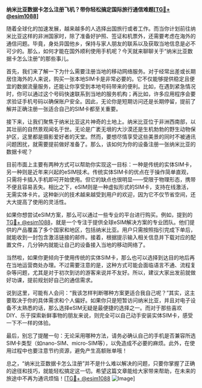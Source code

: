 **纳米比亚数据卡怎么注册飞机？带你轻松搞定国际旅行通信难题[[TG💪+ @esim1088](https://t.me/s/esim1088)]**

随着全球化的加速发展，越来越多的人选择出国旅行或者工作。而当你计划前往纳米比亚这样的非洲国家时，除了准备好护照、签证和机票外，还需要考虑在海外的通信问题。毕竟，身处异国他乡，保持与家人朋友的联系以及获取当地信息是必不可少的。那么，如何才能在国外顺利使用手机呢？今天就来聊聊关于“纳米比亚数据卡怎么注册”的那些事儿。

首先，我们来了解一下为什么需要注册当地的移动网络服务。对于经常出差或长期居住海外的人来说，购买一张本地SIM卡是非常必要的。它不仅能够提供稳定且便宜的数据流量服务，还能让你享受到本地号码带来的便利。比如，在遇到紧急情况时，你可以通过这个号码快速联系到当地的服务机构；再比如，许多应用程序会要求验证手机号码以确保账户安全。因此，无论你是短期访问还是长期停留，提前了解并正确注册一张适合自己的SIM卡都至关重要。

接下来，让我们聚焦于纳米比亚这片神奇的土地上。纳米比亚位于非洲西南部，以其壮丽的自然景观闻名于世。无论是广袤无垠的大沙漠还是生机勃勃的野生动物保护区，这里都是摄影爱好者的天堂。然而，要想尽情享受这些美景的同时不被通讯问题困扰，就需要提前做好准备了。那么，该如何为你的设备注册一张纳米比亚的数据卡呢？

目前市面上主要有两种方式可以帮助你实现这一目标：一种是传统的实体SIM卡，另一种则是近年来兴起的eSIM技术。传统实体SIM卡的优点在于操作简单直观，只需将卡插入手机即可开始使用。但它的缺点也很明显——受限于物理形态，携带不便且容易丢失。相比之下，eSIM则是一种虚拟形式的SIM卡，支持在线激活，无需实体卡片。这种新兴的技术越来越受到用户的欢迎，因为它不仅节省空间，还大大提高了使用的灵活性。

如果你想尝试eSIM方案，那么可以通过一些专业的平台进行购买。例如，提到的[TG💪+ @esim1088](https://t.me/s/esim1088)，就是一个专注于提供全球eSIM解决方案的专业团队。他们提供的产品覆盖了多个国家和地区，包括纳米比亚。用户只需按照指引完成下单后，就能收到一封包含激活链接的邮件。接着，根据提示输入相关信息并下载对应的配置文件，几分钟内就能让自己的设备接入当地的移动网络了。

当然啦，如果你更倾向于使用传统的实体SIM卡，那么也可以选择到达目的地后再在当地运营商处办理。不过需要注意的是，这种方式可能会面临语言不通、流程复杂等问题，尤其是对于初次到访的游客来说并不友好。所以，建议大家出发前就做好功课，提前规划好自己的通信需求。

说到这里，可能有人会问：“我该怎样判断哪种方案更适合我自己呢？”其实，这主要取决于你的具体需求和个人偏好。如果你只是短暂访问纳米比亚，并且对电子设备不太熟悉的话，那么选择eSIM无疑是最便捷的选择之一。而对于那些喜欢DIY、乐于探索新鲜事物的朋友来说，则完全可以自己动手安装实体SIM卡，感受一下不一样的体验。

最后，别忘了提醒一句：无论采用哪种方法，请务必确认自己的手机是否兼容所选SIM卡类型（如nano-SIM、micro-SIM等），以免造成不必要的麻烦。此外，在使用过程中也要注意节约资源，避免产生高额账单哦！

总之，“纳米比亚数据卡怎么注册”并不是什么难以解决的问题，只要你掌握了正确的途径和技巧，就能轻松搞定这一切。希望这篇文章能给大家带来帮助，在未来的旅途中不再为通讯烦恼！[[TG💪+ @esim1088](https://t.me/s/esim1088) ![Image](https://i.postimg.cc/4NQfJmqS/Snipaste-2025-05-13-00-14-12.png)]
